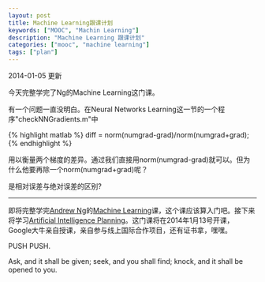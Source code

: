 ```yaml
---
layout: post
title: Machine Learning跟课计划
keywords: ["MOOC", "Machin Learning"]
description: "Machine Learning 跟课计划"
categories: ["mooc", "machine learning"]
tags: ["plan"]
---
```


2014-01-05 更新

今天完整学完了Ng的Machine Learning这门课。

有一个问题一直没明白。在Neural Networks Learning这一节的一个程序"checkNNGradients.m"中

{% highlight matlab %}
diff = norm(numgrad-grad)/norm(numgrad+grad);
{% endhighlight %}

用以衡量两个梯度的差异。通过我们直接用norm(numgrad-grad)就可以。但为什么他要再除一个norm(numgrad+grad)呢？

是相对误差与绝对误差的区别?

-----

即将完整学完[Andrew Ng](http://ai.stanford.edu/~ang/)的[Machine Learning](https://class.coursera.org/ml-004)课，这个课应该算入门吧。接下来将学习[Artificial Intelligence Planning](https://www.coursera.org/course/aiplan)。这门课将在2014年1月13号开课，Google大牛亲自授课，亲自参与线上国际合作项目，还有证书拿，嘿嘿。

PUSH PUSH.

Ask, and it shall be given; seek, and you shall find; knock, and it shall be opened to you.